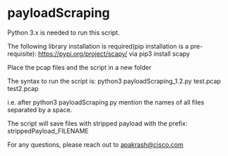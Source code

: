 # payloadScraping

Python 3.x is needed to run this script.

The following library installation is required(pip installation is a pre-requisite): https://pypi.org/project/scapy/ via pip3 install scapy

Place the pcap files and the script in a new folder

The syntax to run the script is: python3 payloadScraping_1.2.py test.pcap test2.pcap


i.e. after python3 payloadScraping.py mention the names of all files separated by a space.

The script will save files with stripped payload with the prefix: strippedPayload_FILENAME

For any questions, please reach out to apakrash@cisco.com
